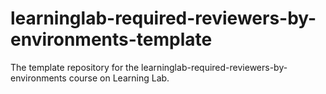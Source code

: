 # learninglab-required-reviewers-by-environments-template
The template repository for the  learninglab-required-reviewers-by-environments course on Learning Lab.
